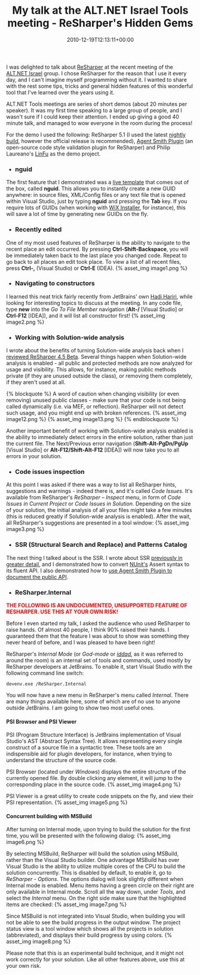﻿---
title: My talk at the ALT.NET Israel Tools meeting - ReSharper's Hidden Gems
date: 2010-12-19T12:13:11+00:00
---
I was delighted to talk about [ReSharper](http://www.jetbrains.com/resharper/) at the recent meeting of the [ALT.NET Israel](http://groups.google.com/group/altnetisrael) group. I chose ReSharper for the reason that I use it every day, and I can't imagine myself programming without it. I wanted to share with the rest some tips, tricks and general hidden features of this wonderful tool that I've learned over the years using it.

<!-- more -->

ALT.NET Tools meetings are series of short demos (about 20 minutes per speaker). It was my first time speaking to a large group of people, and I wasn't sure if I could keep their attention. I ended up giving a good 40 minute talk, and managed to wow everyone in the room during the process!

For the demo I used the following: ReSharper 5.1 (I used the latest [nightly build](http://confluence.jetbrains.net/display/ReSharper/ReSharper+5.1.2+Bugfix+Builds), however the official release is recommended), [Agent Smith Plugin](http://code.google.com/p/agentsmithplugin/) (an open-source code style validation plugin for ReSharper) and Philip Laureano's [LinFu](http://www.codeproject.com/KB/cs/LinFuPart1.aspx) as the demo project.

  * ### nguid

The first feature that I demonstrated was a [live template](http://www.jetbrains.com/resharper/features/code_templates.html#Live_Templates) that comes out of the box, called **nguid**. This allows you to instantly create a new GUID anywhere: in source files, XML/Config files or any text file that is opened within Visual Studio, just by typing **nguid** and pressing the **Tab** key. If you require lots of GUIDs (when working with [WiX Installer](http://wix.sourceforge.net/), for instance), this will save a lot of time by generating new GUIDs on the fly.

  * ### Recently edited

One of my most used features of ReSharper is the ability to navigate to the recent place an edit occurred. By pressing **Ctrl-Shift-Backspace**, you will be immediately taken back to the last place you changed code. Repeat to go back to all places an edit took place. To view a list of all recent files, press **Ctrl-,** (Visual Studio) or **Ctrl-E** (IDEA).
{% asset_img image1.png %}

  * ### Navigating to constructors

I learned this neat trick fairly recently from JetBrains' own [Hadi Hariri](http://hadihariri.com/), while looking for interesting topics to discuss at the meeting. In any code file, type **new** into the *Go To File Member* navigation (**Alt-/** [Visual Studio] or **Ctrl-F12** [IDEA]), and it will list all constructor first!
{% asset_img image2.png %}

  * ### Working with Solution-wide analysis

I wrote about the benefits of turning Solution-wide analysis back when I [reviewed ReSharper 4.5 Beta](/2009/03/resharper-4-5-beta-released/). Several things happen when Solution-wide analysis is enabled - all public and protected methods are now analyzed for usage and visibility. This allows, for instance, making public methods private (if they are unused outside the class), or removing them completely, if they aren't used at all.

{% blockquote %}
A word of caution when changing visibility (or even removing) unused public classes - make sure that your code is not being called dynamically (i.e. via MEF, or reflection). ReSharper will not detect such usage, and you might end up with broken references.
{% asset_img image12.png %} {% asset_img image13.png %}
{% endblockquote %}

Another important benefit of working with Solution-wide analysis enabled is the ability to immediately detect errors in the entire solution, rather than just the current file. The Next/Previous error navigation (**Shift-Alt-PgDn/PgUp** [Visual Studio] or **Alt-F12/Shift-Alt-F12** [IDEA]) will now take you to all errors in your solution.

  * ### Code issues inspection

At this point I was asked if there was a way to list all ReSharper hints, suggestions and warnings - indeed there is, and it's called *Code Issues*. It's available from ReSharper's _ReSharper &#8211; Inspect_ menu, in form of *Code Issues in Current Project* or *Code Issues in Solution*. Depending on the size of your solution, the initial analysis of all your files might take a few minutes (this is reduced greatly if Solution-wide analysis is enabled). After the wait, all ReSharper's suggestions are presented in a tool window:
{% asset_img image3.png %}

  * ### SSR (Structural Search and Replace) and Patterns Catalog

The next thing I talked about is the SSR. I wrote about SSR [previously in greater detail](/2010/02/resharper-5-hidden-gem-patterns-catalogue/), and I demonstrated how to convert [NUnit's](http://www.nunit.org/) Assert syntax to its fluent API. I also demonstrated how to [use Agent Smith Plugin to document the public API](/2010/11/documenting-your-public-api-easily-with-resharper-and-ghostdoc/).

  * ### **ReSharper.Internal**

<span style="color: red;">**THE FOLLOWING IS AN UNDOCUMENTED, UNSUPPORTED FEATURE OF RESHARPER. USE THIS AT YOUR OWN RISK!**</span>

Before I even started my talk, I asked the audience who used ReSharper to raise hands. Of almost 40 people, I think 90% raised their hands. I guaranteed them that the feature I was about to show was something they never heard of before, and I was pleased to have been right!

ReSharper's *Internal Mode* (or *God-mode* or *<a href="http://doom.wikia.com/wiki/Doom_cheat_codes">iddqd</a>*, as it was referred to around the room) is an internal set of tools and commands, used mostly by ReSharper developers at JetBrains. To enable it, start Visual Studio with the following command line switch:

`devenv.exe /ReSharper.Internal`

You will now have a new menu in ReSharper's menu called _Internal_. There are many things available here, some of which are of no use to anyone outside JetBrains. I am going to show two most useful ones.

#### PSI Browser and PSI Viewer

PSI (Program Structure Interface) is JetBrains implementation of Visual Studio's AST (Abstract Syntax Tree). It allows representing every single construct of a source file in a syntactic tree. These tools are an indispensible aid for plugin developers, for instance, when trying to understand the structure of the source code.

PSI Browser (located under _Windows_) displays the entire structure of the currently opened file. By double clicking any element, it will jump to the corresponding place in the source code.
{% asset_img image4.png %}

PSI Viewer is a great utility to create code snippets on the fly, and view their PSI representation.
{% asset_img image5.png %}

#### Concurrent building with MSBuild

After turning on Internal mode, upon trying to build the solution for the first time, you will be presented with the following dialog:
{% asset_img image6.png %}

By selecting MSBuild, ReSharper will build the solution using MSBuild, rather than the Visual Studio builder. One advantage MSBuild has over Visual Studio is the ability to utilize multiple cores of the CPU to build the solution concurrently. This is disabled by default, to enable it, go to _ReSharper - Options_. The options dialog will look slightly different when Internal mode is enabled. Menu items having a green circle on their right are only available in Internal mode. Scroll all the way down, under *Tools*, and select the *Internal* menu. On the right side make sure that the highlighted items are checked:
{% asset_img image7.png %}

Since MSBuild is not integrated into Visual Studio, when building you will not be able to see the build progress in the output window. The project status view is a tool window which shows all the projects in solution (abbreviated), and displays their build progress by using colors.
{% asset_img image8.png %}

Please note that this is an experimental build technique, and it might not work correctly for your solution. Like all other features above, use this at your own risk.
